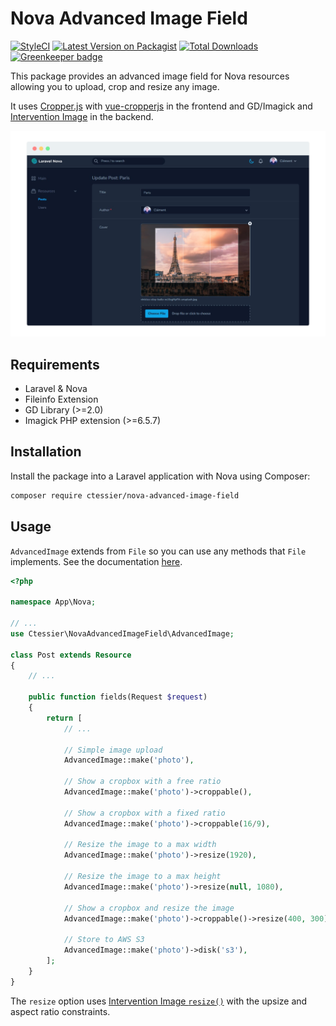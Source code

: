 # Nova Advanced Image Field

[![StyleCI](https://github.styleci.io/repos/156091175/shield?branch=1.0)](https://github.styleci.io/repos/156091175)
[![Latest Version on Packagist](https://img.shields.io/packagist/v/ctessier/nova-advanced-image-field.svg?style=flat-square)](https://packagist.org/packages/ctessier/nova-advanced-image-field)
[![Total Downloads](https://img.shields.io/packagist/dt/ctessier/nova-advanced-image-field.svg?style=flat-square)](https://packagist.org/packages/ctessier/nova-advanced-image-field) [![Greenkeeper badge](https://badges.greenkeeper.io/ctessier/nova-advanced-image-field.svg)](https://greenkeeper.io/)

This package provides an advanced image field for Nova resources allowing you to upload, crop and resize any image.

It uses [Cropper.js](https://fengyuanchen.github.io/cropperjs) with [vue-cropperjs](https://github.com/Agontuk/vue-cropperjs) in the frontend and GD/Imagick and [Intervention Image](http://image.intervention.io) in the backend.

![screenshot of the advanced image field](https://github.com/ctessier/nova-advanced-image-field/blob/1.0/screenshot.png?raw=true)

## Requirements

- Laravel & Nova
- Fileinfo Extension
- GD Library (>=2.0)
- Imagick PHP extension (>=6.5.7)

## Installation

Install the package into a Laravel application with Nova using Composer:

```bash
composer require ctessier/nova-advanced-image-field
```

## Usage

`AdvancedImage` extends from `File` so you can use any methods that `File` implements. See the documentation [here](https://nova.laravel.com/docs/1.0/resources/file-fields.html).

```php
<?php

namespace App\Nova;

// ...
use Ctessier\NovaAdvancedImageField\AdvancedImage;

class Post extends Resource
{
    // ...

    public function fields(Request $request)
    {
        return [
            // ...

            // Simple image upload
            AdvancedImage::make('photo'),

            // Show a cropbox with a free ratio
            AdvancedImage::make('photo')->croppable(),

            // Show a cropbox with a fixed ratio
            AdvancedImage::make('photo')->croppable(16/9),

            // Resize the image to a max width
            AdvancedImage::make('photo')->resize(1920),

            // Resize the image to a max height
            AdvancedImage::make('photo')->resize(null, 1080),

            // Show a cropbox and resize the image
            AdvancedImage::make('photo')->croppable()->resize(400, 300),

            // Store to AWS S3
            AdvancedImage::make('photo')->disk('s3'),
        ];
    }
}
```

The `resize` option uses [Intervention Image `resize()`](http://image.intervention.io/api/resize) with the upsize and aspect ratio constraints.
